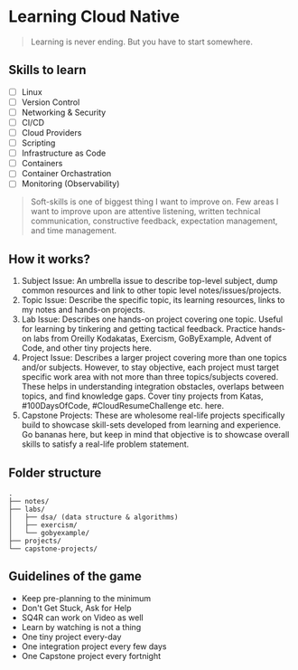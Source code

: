 # Learning Cloud Native

> Learning is never ending. But you have to start somewhere.

## Skills to learn

- [ ] Linux
- [ ] Version Control
- [ ] Networking & Security
- [ ] CI/CD
- [ ] Cloud Providers
- [ ] Scripting
- [ ] Infrastructure as Code
- [ ] Containers
- [ ] Container Orchastration
- [ ] Monitoring (Observability)

> Soft-skills is one of biggest thing I want to improve on. Few areas I want to
> improve upon are attentive listening, written technical
> communication, constructive feedback, expectation management, and time management.

## How it works?

1. Subject Issue: An umbrella issue to describe top-level subject, dump common
   resources and link to other topic level notes/issues/projects.
2. Topic Issue: Describe the specific topic, its learning resources, links to my notes and
   hands-on projects.
3. Lab Issue: Describes one hands-on project covering one topic. Useful for
   learning by tinkering and getting tactical feedback. Practice hands-on labs
   from Oreilly Kodakatas, Exercism, GoByExample, Advent of Code, and other tiny
   projects here.
4. Project Issue: Describes a larger project covering more than one topics
   and/or subjects. However, to stay objective, each project must target specific work area with
   not more than three topics/subjects covered. These helps in understanding integration obstacles, overlaps
   between topics, and find knowledge gaps. Cover tiny projects from Katas,
   #100DaysOfCode, #CloudResumeChallenge etc. here.
5. Capstone Projects: These are wholesome real-life projects specifically build
   to showcase skill-sets developed from learning and experience. Go bananas
   here, but keep in mind that objective is to showcase overall skills to
   satisfy a real-life problem statement.

## Folder structure

```
.
├── notes/
├── labs/
│   ├── dsa/ (data structure & algorithms)
│   ├── exercism/
│   └── gobyexample/
├── projects/
└── capstone-projects/
```

## Guidelines of the game

- Keep pre-planning to the minimum
- Don't Get Stuck, Ask for Help
- SQ4R can work on Video as well
- Learn by watching is not a thing
- One tiny project every-day
- One integration project every few days
- One Capstone project every fortnight
